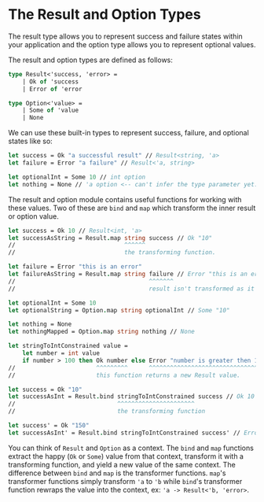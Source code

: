 # The Result and Option Types

The result type allows you to represent success and failure states within your application
and the option type allows you to represent optional values.

The result and option types are defined as follows:

```fsharp
type Result<'success, 'error> =
    | Ok of 'success
    | Error of 'error

type Option<'value> =
    | Some of 'value
    | None
```

We can use these built-in types to represent success, failure, and optional states like so:

```fsharp
let success = Ok "a successful result" // Result<string, 'a>
let failure = Error "a failure" // Result<'a, string>

let optionalInt = Some 10 // int option
let nothing = None // 'a option <-- can't infer the type parameter yet.
```

The result and option module contains useful functions for working with these values.
Two of these are `bind` and `map` which transform the inner result or option value.

```fsharp
let success = Ok 10 // Result<int, 'a>
let successAsString = Result.map string success // Ok "10"
//                               ^^^^^^
//                               the transforming function.

let failure = Error "this is an error"
let failureAsString = Result.map string failure // Error "this is an error"
//                                      ^^^^^^^
//                                      result isn't transformed as it's an error value.

let optionalInt = Some 10
let optionalString = Option.map string optionalInt // Some "10"

let nothing = None
let nothingMapped = Option.map string nothing // None
```

```fsharp
let stringToIntConstrained value =
    let number = int value
    if number > 100 then Ok number else Error "number is greater then 100" 
//                       ^^^^^^^^^      ^^^^^^^^^^^^^^^^^^^^^^^^^^^^^^^^^^
//                       this function returns a new Result value.

let success = Ok "10"
let successAsInt = Result.bind stringToIntConstrained success // Ok 10
//                             ^^^^^^^^^^^^^^^^^^^^^^
//                             the transforming function

let success' = Ok "150"
let successAsInt' = Result.bind stringToIntConstrained success' // Error "number is greater then 100"
```

You can think of `Result` and `Option` as a context. The `bind` and `map` functions extract the happy (`Ok` or `Some`) value from that context, transform it with a transforming function, and yield a new value of the same context. The difference between `bind` and `map` is the transformer functions. `map`'s transformer functions simply transform `'a` to `'b` while `bind`'s transformer function rewraps the value into the context, ex: `'a -> Result<'b, 'error>`.